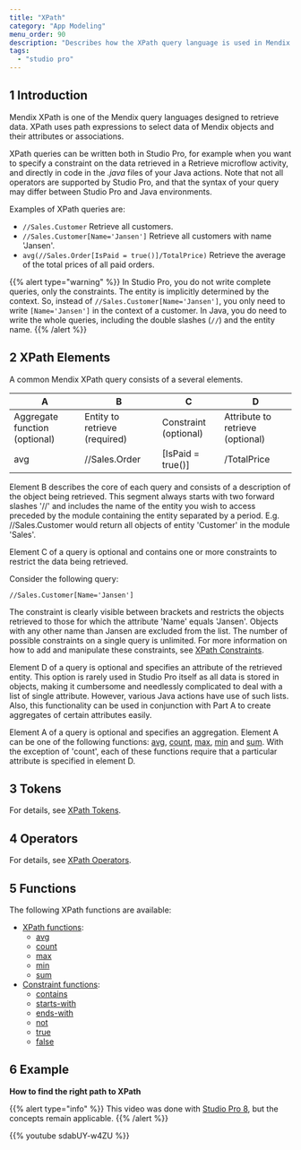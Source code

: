 ```yaml
---
title: "XPath"
category: "App Modeling"
menu_order: 90
description: "Describes how the XPath query language is used in Mendix by presenting functions and examples."
tags:
  - "studio pro"
---
```


## 1 Introduction

Mendix XPath is one of the Mendix query languages designed to retrieve data. XPath uses path expressions to select data of Mendix objects and their attributes or associations.

XPath queries can be written both in Studio Pro, for example when you want to specify a constraint on the data retrieved in a Retrieve microflow activity, and directly in code in the *.java* files of your Java actions. Note that not all operators are supported by Studio Pro, and that the syntax of your query may differ between Studio Pro and Java environments.

Examples of XPath queries are:

*   `//Sales.Customer` Retrieve all customers.
*   `//Sales.Customer[Name='Jansen']` Retrieve all customers with name 'Jansen'.
*   `avg(//Sales.Order[IsPaid = true()]/TotalPrice)` Retrieve the average of the total prices of all paid orders.

{{% alert type="warning" %}}
In Studio Pro, you do not write complete queries, only the constraints. The entity is implicitly determined by the context. So, instead of `//Sales.Customer[Name='Jansen']`, you only need to write `[Name='Jansen']` in the context of a customer. In Java, you do need to write the whole queries, including the double slashes (`//`) and the entity name.
{{% /alert %}}

## 2 XPath Elements

A common Mendix XPath query consists of a several elements.

| A                             | B                             | C                     | D                                |
| ----------------------------- | ----------------------------- | --------------------- | -------------------------------- |
| Aggregate function (optional) | Entity to retrieve (required) | Constraint (optional) | Attribute to retrieve (optional) |
| avg                           | //Sales.Order                 | [IsPaid = true()]     | /TotalPrice                      |

Element B describes the core of each query and consists of a description of the object being retrieved. This segment always starts with two forward slashes '//' and includes the name of the entity you wish to access preceded by the module containing the entity separated by a period. E.g. //Sales.Customer would return all objects of entity 'Customer' in the module 'Sales'.

Element C of a query is optional and contains one or more constraints to restrict the data being retrieved.

Consider the following query:

`//Sales.Customer[Name='Jansen']`

The constraint is clearly visible between brackets and restricts the objects retrieved to those for which the attribute 'Name' equals 'Jansen'. Objects with any other name than Jansen are excluded from the list. The number of possible constraints on a single query is unlimited. For more information on how to add and manipulate these constraints, see [XPath Constraints](xpath-constraints).

Element D of a query is optional and specifies an attribute of the retrieved entity. This option is rarely used in Studio Pro itself as all data is stored in objects, making it cumbersome and needlessly complicated to deal with a list of single attribute. However, various Java actions have use of such lists. Also, this functionality can be used in conjunction with Part A to create aggregates of certain attributes easily.

Element A of a query is optional and specifies an aggregation. Element A can be one of the following functions: [avg](xpath-avg), [count](xpath-count), [max](xpath-max), [min](xpath-min) and [sum](xpath-sum). With the exception of 'count', each of these functions require that a particular attribute is specified in element D.

## 3 Tokens

For details, see [XPath Tokens](xpath-tokens).

## 4 Operators

For details, see [XPath Operators](xpath-operators).

## 5 Functions

The following XPath functions are available:

* [XPath functions](xpath-query-functions):
    * [avg](xpath-avg)
    * [count](xpath-count)
    * [max](xpath-max)
    * [min](xpath-min)
    * [sum](xpath-sum)
* [Constraint functions](xpath-constraint-functions):
    * [contains](xpath-contains)
    * [starts-with](xpath-starts-with)
    * [ends-with](xpath-ends-with)
    * [not](xpath-not)
    * [true](xpath-true)
    * [false](xpath-false)

## 6 Example

**How to find the right path to XPath**

{{% alert type="info" %}}
This video was done with [Studio Pro 8](/refguide8/), but the concepts remain applicable.
{{% /alert %}}

{{% youtube sdabUY-w4ZU %}}
